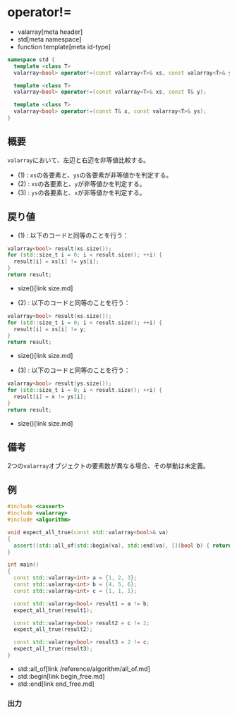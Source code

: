 # operator!=
* valarray[meta header]
* std[meta namespace]
* function template[meta id-type]

```cpp
namespace std {
  template <class T>
  valarray<bool> operator!=(const valarray<T>& xs, const valarray<T>& ys); // (1)

  template <class T>
  valarray<bool> operator!=(const valarray<T>& xs, const T& y);            // (2)

  template <class T>
  valarray<bool> operator!=(const T& x, const valarray<T>& ys);            // (3)
}
```

## 概要
`valarray`において、左辺と右辺を非等値比較する。


- (1) : `xs`の各要素と、`ys`の各要素が非等値かを判定する。
- (2) : `xs`の各要素と、`y`が非等値かを判定する。
- (3) : `ys`の各要素と、`x`が非等値かを判定する。


## 戻り値

- (1) : 以下のコードと同等のことを行う：

```cpp
valarray<bool> result(xs.size());
for (std::size_t i = 0; i < result.size(); ++i) {
  result[i] = xs[i] != ys[i];
}
return result;
```
* size()[link size.md]


- (2) : 以下のコードと同等のことを行う：

```cpp
valarray<bool> result(xs.size());
for (std::size_t i = 0; i < result.size(); ++i) {
  result[i] = xs[i] != y;
}
return result;
```
* size()[link size.md]


- (3) : 以下のコードと同等のことを行う：

```cpp
valarray<bool> result(ys.size());
for (std::size_t i = 0; i < result.size(); ++i) {
  result[i] = x != ys[i];
}
return result;
```
* size()[link size.md]


## 備考
2つの`valarray`オブジェクトの要素数が異なる場合、その挙動は未定義。


## 例
```cpp example
#include <cassert>
#include <valarray>
#include <algorithm>

void expect_all_true(const std::valarray<bool>& va)
{
  assert((std::all_of(std::begin(va), std::end(va), [](bool b) { return b; })));
}

int main()
{
  const std::valarray<int> a = {1, 2, 3};
  const std::valarray<int> b = {4, 5, 6};
  const std::valarray<int> c = {1, 1, 1};

  const std::valarray<bool> result1 = a != b;
  expect_all_true(result1);

  const std::valarray<bool> result2 = c != 2;
  expect_all_true(result2);

  const std::valarray<bool> result3 = 2 != c;
  expect_all_true(result3);
}
```
* std::all_of[link /reference/algorithm/all_of.md]
* std::begin[link begin_free.md]
* std::end[link end_free.md]

### 出力
```
```


